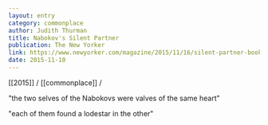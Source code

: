 ```yaml
---
layout: entry
category: commonplace
author: Judith Thurman
title: Nabokov's Silent Partner
publication: The New Yorker
link: https://www.newyorker.com/magazine/2015/11/16/silent-partner-books-judith-thurman
date: 2015-11-10
---
```


[[2015]] / [[commonplace]] / 

"the two selves of the Nabokovs were valves of the same heart"

"each of them found a lodestar in the other"
